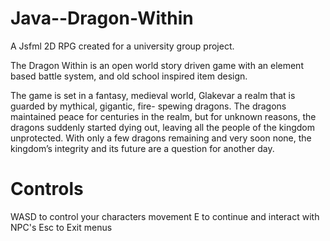 # Java--Dragon-Within
A Jsfml 2D RPG created for a university group project.

The Dragon Within is an open world story driven game with an element based battle system, and old school inspired item design.

The game is set in a fantasy, medieval world, Glakevar a realm that is guarded by mythical, gigantic, fire-
spewing dragons. The dragons maintained peace for centuries in the realm, but for unknown reasons, the 
dragons suddenly started dying out, leaving all the people of the kingdom unprotected. With only a few 
dragons remaining and very soon none, the kingdom’s integrity and its future are a question for another day.


# Controls

WASD to control your characters movement
E to continue and interact with NPC's
Esc to Exit menus
